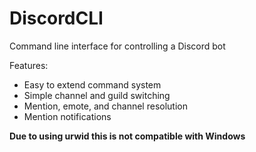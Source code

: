 # DiscordCLI
Command line interface for controlling a Discord bot

Features:
* Easy to extend command system
* Simple channel and guild switching
* Mention, emote, and channel resolution
* Mention notifications

**Due to using urwid this is not compatible with Windows**
